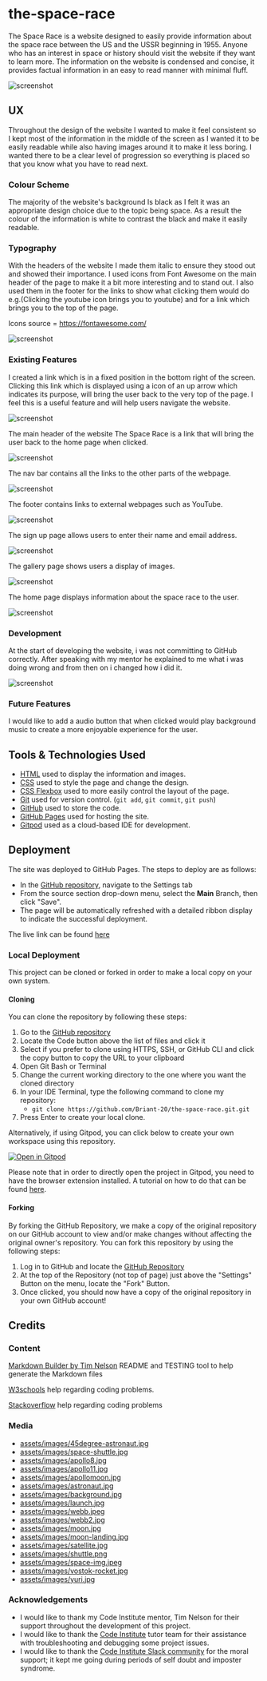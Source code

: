 # the-space-race
The Space Race is a website designed to easily provide information about the space race between the US and the USSR beginning in 1955. Anyone who has an interest in space or history should visit the website if they want to learn more. The information on the website is condensed and concise, it provides factual information in an easy to read manner with minimal fluff.

![screenshot](documentation/mockup.png)

## UX

Throughout the design of the website I wanted to make it feel consistent so I kept most of the information in the middle of the screen as I wanted it to be easily readable while also having images around it to make it less boring. I wanted there to be a clear level of progression so everything is placed so that you know what you have to read next.

### Colour Scheme

The majority of the website's background Is black as I felt it was an appropriate design choice due to the topic being space. As a result the colour of the information is white to contrast the black and make it easily readable.

### Typography

With the headers of the website I made them italic to ensure they stood out and showed their importance. I used icons from Font Awesome on the main header of the page to make it a bit more interesting and to stand out. I also used them in the footer for the links to show what clicking them would do e.g.(Clicking the youtube icon brings you to youtube) and for a link which brings you to the top of the page.

Icons source = https://fontawesome.com/

![screenshot](documentation/headers.png)

### Existing Features

I created a link which is in a fixed position in the bottom right of the screen. Clicking this link which is displayed using a icon of an up arrow which indicates its purpose, will bring the user back to the very top of the page. I feel this is a useful feature and will help users navigate the website.

![screenshot](documentation/top-of-page.png)

The main header of the website The Space Race is a link that will bring the user back to the home page when clicked.

![screenshot](documentation/main-header.png)

The nav bar contains all the links to the other parts of the webpage.

![screenshot](documentation/nav-bar.png)

The footer contains links to external webpages such as YouTube.

![screenshot](documentation/footer.png)

The sign up page allows users to enter their name and email address.

![screenshot](documentation/sign-up-page.png)

The gallery page shows users a display of images.

![screenshot](documentation/gallery.png)

The home page displays information about the space race to the user.

![screenshot](documentation/home-page.png)

### Development

At the start of developing the website, i was not committing to GitHub correctly. After speaking with my mentor he explained to me what i was doing wrong and from then on i changed how i did it.

![screenshot](documentation/bad-commits.png)
### Future Features

I would like to add a audio button that when clicked would play background music to create a more enjoyable experience for the user.

## Tools & Technologies Used

- [HTML](https://en.wikipedia.org/wiki/HTML) used to display the information and images.
- [CSS](https://en.wikipedia.org/wiki/CSS) used to style the page and change the design.
- [CSS Flexbox](https://www.w3schools.com/css/css3_flexbox.asp) used to more easily control the layout of the page.
- [Git](https://git-scm.com) used for version control. (`git add`, `git commit`, `git push`)
- [GitHub](https://github.com) used to store the code.
- [GitHub Pages](https://pages.github.com) used for hosting the site.
- [Gitpod](https://gitpod.io) used as a cloud-based IDE for development.

## Deployment

The site was deployed to GitHub Pages. The steps to deploy are as follows:
- In the [GitHub repository](https://github.com/Briant-20/the-space-race.git), navigate to the Settings tab 
- From the source section drop-down menu, select the **Main** Branch, then click "Save".
- The page will be automatically refreshed with a detailed ribbon display to indicate the successful deployment.

The live link can be found [here](https://briant-20.github.io/the-space-race)

### Local Deployment

This project can be cloned or forked in order to make a local copy on your own system.

#### Cloning

You can clone the repository by following these steps:

1. Go to the [GitHub repository](https://github.com/Briant-20/the-space-race.git) 
2. Locate the Code button above the list of files and click it 
3. Select if you prefer to clone using HTTPS, SSH, or GitHub CLI and click the copy button to copy the URL to your clipboard
4. Open Git Bash or Terminal
5. Change the current working directory to the one where you want the cloned directory
6. In your IDE Terminal, type the following command to clone my repository:
	- `git clone https://github.com/Briant-20/the-space-race.git.git`
7. Press Enter to create your local clone.

Alternatively, if using Gitpod, you can click below to create your own workspace using this repository.

[![Open in Gitpod](https://gitpod.io/button/open-in-gitpod.svg)](https://gitpod.io/#https://github.com/Briant-20/the-space-race.git)

Please note that in order to directly open the project in Gitpod, you need to have the browser extension installed.
A tutorial on how to do that can be found [here](https://www.gitpod.io/docs/configure/user-settings/browser-extension).

#### Forking

By forking the GitHub Repository, we make a copy of the original repository on our GitHub account to view and/or make changes without affecting the original owner's repository.
You can fork this repository by using the following steps:

1. Log in to GitHub and locate the [GitHub Repository](https://github.com/Briant-20/the-space-race.git)
2. At the top of the Repository (not top of page) just above the "Settings" Button on the menu, locate the "Fork" Button.
3. Once clicked, you should now have a copy of the original repository in your own GitHub account!

## Credits

### Content

 [Markdown Builder by Tim Nelson](https://traveltimn.github.io/markdown-builder)  README and TESTING  tool to help generate the Markdown files

[W3schools](https://www.w3schools.com/)  help regarding coding problems.

[Stackoverflow](https://stackoverflow.com/)  help regarding coding problems

### Media

- [assets/images/45degree-astronaut.jpg](https://www.nationalgeographic.com/science/article/first-untethered-spacewalk-bruce-mccandless-astronaut-space-science)
- [assets/images/space-shuttle.jpg](https://www.apqc.org/blog/remembering-apollo-why-km-mission-critical-nasa) 
- [assets/images/apollo8.jpg](https://www.smithsonianmag.com/smithsonian-institution/how-apollo-8-saved-1968-180970991/)
- [assets/images/apollo11.jpg](https://www.britannica.com/topic/Apollo-11)
- [assets/images/apollomoon.jpg](https://www.bbc.com/news/uk-wales-49036048)
- [assets/images/astronaut.jpg](https://www.pexels.com/search/astronaut/)
- [assets/images/background.jpg](https://www.pxfuel.com/en/desktop-wallpaper-osbsy)
- [assets/images/launch.jpg](https://www.popularmechanics.com/space/rockets/a36304153/nasa-space-shuttle/)
- [assets/images/webb.jpeg](https://www.nasa.gov/webbfirstimages)
- [assets/images/webb2.jpg](https://www.sciencenews.org/article/favorite-top-space-images-of-all-time)
- [assets/images/moon.jpg](https://www.eso.org/public/belgium-nl/videos/moon_big_4k/)
- [assets/images/moon-landing.jpg](https://www.jpl.nasa.gov/edu/news/2019/5/29/celebrate-the-50th-anniversary-of-nasas-apollo-moon-landing-with-educational-resources-and-projects-for-kids/)
- [assets/images/satellite.jpg](https://www.flickr.com/photos/gsfc/12867973205)
- [assets/images/shuttle.png](https://www.nasa.gov/feature/60-years-ago-soviets-launch-sputnik-3)
- [assets/images/space-img.jpeg](https://cordis.europa.eu/article/id/413499-cost-effective-green-and-more-efficient-propulsion-systems-for-small-satellites)
- [assets/images/vostok-rocket.jpg](https://www.space.com/every-crewed-spacecraft-human-spaceflight-history.html)
- [assets/images/yuri.jpg](https://wallpapersafari.com/yuri-gagarin-wallpaper/)

### Acknowledgements

- I would like to thank my Code Institute mentor, Tim Nelson for their support throughout the development of this project.
- I would like to thank the [Code Institute](https://codeinstitute.net) tutor team for their assistance with troubleshooting and debugging some project issues.
- I would like to thank the [Code Institute Slack community](https://code-institute-room.slack.com) for the moral support; it kept me going during periods of self doubt and imposter syndrome.


